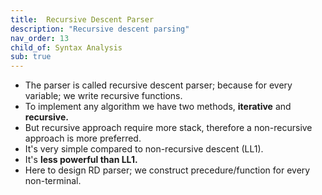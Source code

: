 ```yaml
---
title:  Recursive Descent Parser
description: "Recursive descent parsing"
nav_order: 13
child_of: Syntax Analysis
sub: true
---
```


- The parser is called recursive descent parser; because for every variable; we write recursive functions.
- To implement any algorithm we have two methods, **iterative** and **recursive.**
- But recursive approach require more stack, therefore a non-recursive approach is more preferred.
- It's very simple compared to non-recursive descent (LL1).
- It's **less powerful than LL1.**
- Here to design RD parser; we construct precedure/function for every non-terminal.



